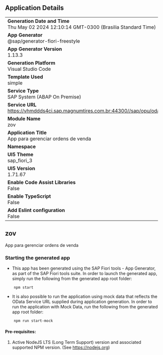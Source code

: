 ## Application Details
|               |
| ------------- |
|**Generation Date and Time**<br>Thu May 02 2024 12:10:14 GMT-0300 (Brasilia Standard Time)|
|**App Generator**<br>@sap/generator-fiori-freestyle|
|**App Generator Version**<br>1.13.3|
|**Generation Platform**<br>Visual Studio Code|
|**Template Used**<br>simple|
|**Service Type**<br>SAP System (ABAP On Premise)|
|**Service URL**<br>https://vhmddds4ci.sap.magnumtires.com.br:44300//sap/opu/odata/sap/ZOV_SRV
|**Module Name**<br>zov|
|**Application Title**<br>App para gerenciar ordens de venda|
|**Namespace**<br>|
|**UI5 Theme**<br>sap_fiori_3|
|**UI5 Version**<br>1.71.67|
|**Enable Code Assist Libraries**<br>False|
|**Enable TypeScript**<br>False|
|**Add Eslint configuration**<br>False|

## zov

App para gerenciar ordens de venda

### Starting the generated app

-   This app has been generated using the SAP Fiori tools - App Generator, as part of the SAP Fiori tools suite.  In order to launch the generated app, simply run the following from the generated app root folder:

```
    npm start
```

- It is also possible to run the application using mock data that reflects the OData Service URL supplied during application generation.  In order to run the application with Mock Data, run the following from the generated app root folder:

```
    npm run start-mock
```

#### Pre-requisites:

1. Active NodeJS LTS (Long Term Support) version and associated supported NPM version.  (See https://nodejs.org)


